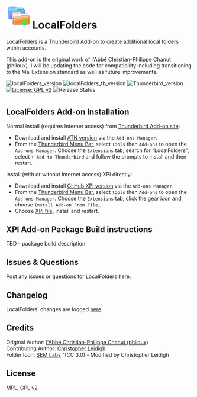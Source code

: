 # ![LocalFolders icon](rep-resources/images/LocalFolders-64px.png "LocalFolders")  LocalFolders

LocalFolders is a [Thunderbird](https://www.thunderbird.net/) Add-on to create additional local folders within accounts.

This add-on is the original work of l'Abbé Christian-Philippe Chanut (philoux). I will be updating
the code for compatibility including transitioning to the MailExtension standard as well as future improvements.

![localFolders_version](https://img.shields.io/badge/version-v1.1-darkorange.png?label=LocalFolders)
![localFolders_tb_version](https://img.shields.io/badge/version-v1.1-blue.png?label=Thunderbird%20Add-on)
![Thunderbird_version](https://img.shields.io/badge/version-v60.0_--_66.*-blue.png?label=Thunderbird)
[![License: GPL v2](https://img.shields.io/badge/License-MPL,%20GPL%20v2-red.png)](src/LICENSE)
![Release Status](https://img.shields.io/badge/Release%20Status-v1.1%20In%20Progress-brightgreen.png)
#

## LocalFolders Add-on Installation

Normal install (requires Internet access) from [Thunderbird Add-on site](https://addons.thunderbird.net/):
- Download and install [ATN version](https://addons.thunderbird.net/addon/localfolder/) via the ``Add-ons Manager``.
- From the [Thunderbird Menu Bar](https://support.mozilla.org/en-US/kb/display-thunderbird-menus-and-toolbar), select ``Tools`` then ``Add-ons`` to open the ``Add-ons Manager``. Choose the ``Extensions`` tab, search for “LocalFolders”, select ``+ Add to Thunderbird`` and follow the prompts to install and then restart.

Install (with or without Internet access) XPI directly:
- Download and install [GitHub XPI version](xpi) via the ``Add-ons Manager``.
- From the [Thunderbird Menu Bar](https://support.mozilla.org/en-US/kb/display-thunderbird-menus-and-toolbar), select ``Tools`` then ``Add-ons`` to open the ``Add-ons Manager``. Choose the ``Extensions`` tab, click the gear icon and choose ``Install Add-on From File…``
- Choose [XPI file](xpi), install and restart.

## XPI Add-on Package Build instructions
TBD - package build description

## Issues & Questions
Post any issues or questions for LocalFolders [here](https://github.com/cleidigh/Localfolder-TB/issues).

## Changelog
LocalFolders’ changes are logged [here](CHANGELOG.md).

## Credits
Original Author: [l'Abbé Christian-Philippe Chanut (philoux)](https://addons.thunderbird.net/user/philoux/ "l'Abbé Christian-Philippe Chanut (philoux)")  
Contributing Author: [Christopher Leidigh](https://addons.thunderbird.net/user/cleidigh)  
Folder Icon: [SEM Labs](https://creativecommons.org/licenses/by/3.0/) "(CC 3.0) - Modified by Christopher Leidigh

## License
[MPL, GPL v2](src/LICENSE)
